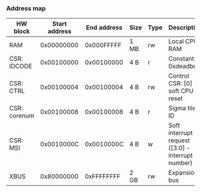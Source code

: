 ### Address map

HW block | Start address | End address | Size | Type | Description
-------- | ------------- | ----------- | ---- | ---- | -----------
RAM | 0x00000000 | 0x000FFFFF | 1 MB | rw | Local CPU RAM
CSR: IDCODE | 0x00100000 | 0x00100000 | 4 B | r | Constant: 0xdeadbeef
CSR: CTRL | 0x00100004 | 0x00100004 | 4 B | rw | Control CSR: [0] - soft CPU reset
CSR: corenum | 0x00100008 | 0x00100008 | 4 B | r | Sigma tile ID
CSR: MSI | 0x0010000C | 0x0010000C | 4 B | w | Soft interrupt request ([3:0] - interrupt number)
XBUS | 0x80000000 | 0xFFFFFFFF | 2 GB | rw | Expansion bus
